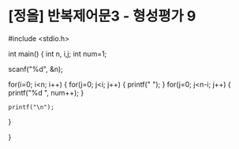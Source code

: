 # [정올] 반복제어문3 - 형성평가 9

#include <stdio.h>
 
int main()
{
  int n, i,j;
  int num=1;
 
  scanf("%d", &n);
 
  for(i=0; i<n; i++)
  {
    for(j=0; j<i; j++)
    {
      printf("  ");
    }
    for(j=0; j<n-i; j++)
    {
      printf("%d ", num++);
    }
     
    printf("\n");
  }
 
}
